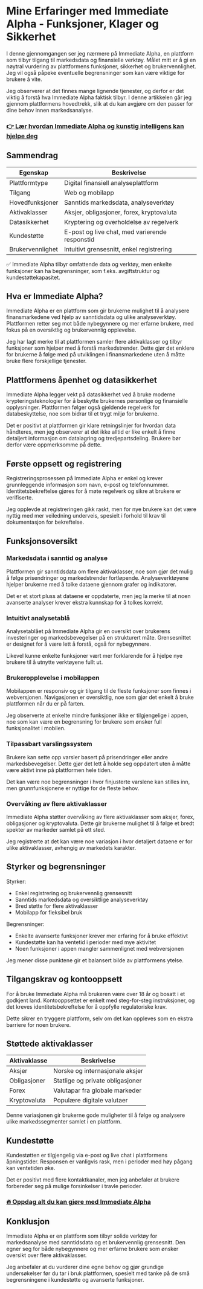# Mine Erfaringer med Immediate Alpha - Funksjoner, Klager og Sikkerhet
   
I denne gjennomgangen ser jeg nærmere på Immediate Alpha, en plattform som tilbyr tilgang til markedsdata og finansielle verktøy. Målet mitt er å gi en nøytral vurdering av plattformens funksjoner, sikkerhet og brukervennlighet. Jeg vil også påpeke eventuelle begrensninger som kan være viktige for brukere å vite.

Jeg observerer at det finnes mange lignende tjenester, og derfor er det viktig å forstå hva Immediate Alpha faktisk tilbyr. I denne artikkelen går jeg gjennom plattformens hovedtrekk, slik at du kan avgjøre om den passer for dine behov innen markedsanalyse.

### [👉 Lær hvordan Immediate Alpha og kunstig intelligens kan hjelpe deg](https://tinyurl.com/2a6myacz)
## Sammendrag  
| Egenskap                | Beskrivelse                                   |  
|------------------------|-----------------------------------------------|  
| Plattformtype          | Digital finansiell analyseplattform            |  
| Tilgang                | Web og mobilapp                                |  
| Hovedfunksjoner        | Sanntids markedsdata, analyseverktøy           |  
| Aktivaklasser          | Aksjer, obligasjoner, forex, kryptovaluta      |  
| Datasikkerhet          | Kryptering og overholdelse av regelverk       |  
| Kundestøtte            | E-post og live chat, med varierende responstid |  
| Brukervennlighet       | Intuitivt grensesnitt, enkel registrering      |  

✅ Immediate Alpha tilbyr omfattende data og verktøy, men enkelte funksjoner kan ha begrensninger, som f.eks. avgiftstruktur og kundestøttekapasitet.

## Hva er Immediate Alpha?  
Immediate Alpha er en plattform som gir brukerne mulighet til å analysere finansmarkedene ved hjelp av sanntidsdata og ulike analyseverktøy. Plattformen retter seg mot både nybegynnere og mer erfarne brukere, med fokus på en oversiktlig og brukervennlig opplevelse.

Jeg har lagt merke til at plattformen samler flere aktivaklasser og tilbyr funksjoner som hjelper med å forstå markedstrender. Dette gjør det enklere for brukerne å følge med på utviklingen i finansmarkedene uten å måtte bruke flere forskjellige tjenester.

## Plattformens åpenhet og datasikkerhet  
Immediate Alpha legger vekt på datasikkerhet ved å bruke moderne krypteringsteknologier for å beskytte brukernes personlige og finansielle opplysninger. Plattformen følger også gjeldende regelverk for databeskyttelse, noe som bidrar til et trygt miljø for brukerne.

Det er positivt at plattformen gir klare retningslinjer for hvordan data håndteres, men jeg observerer at det ikke alltid er like enkelt å finne detaljert informasjon om datalagring og tredjepartsdeling. Brukere bør derfor være oppmerksomme på dette.

## Første oppsett og registrering  
Registreringsprosessen på Immediate Alpha er enkel og krever grunnleggende informasjon som navn, e-post og telefonnummer. Identitetsbekreftelse gjøres for å møte regelverk og sikre at brukere er verifiserte.

Jeg opplevde at registreringen gikk raskt, men for nye brukere kan det være nyttig med mer veiledning underveis, spesielt i forhold til krav til dokumentasjon for bekreftelse.

## Funksjonsoversikt  
### Markedsdata i sanntid og analyse  
Plattformen gir sanntidsdata om flere aktivaklasser, noe som gjør det mulig å følge prisendringer og markedstrender fortløpende. Analyseverktøyene hjelper brukerne med å tolke dataene gjennom grafer og indikatorer.

Det er et stort pluss at dataene er oppdaterte, men jeg la merke til at noen avanserte analyser krever ekstra kunnskap for å tolkes korrekt.

### Intuitivt analysetablå  
Analysetablået på Immediate Alpha gir en oversikt over brukerens investeringer og markedsbevegelser på en strukturert måte. Grensesnittet er designet for å være lett å forstå, også for nybegynnere.

Likevel kunne enkelte funksjoner vært mer forklarende for å hjelpe nye brukere til å utnytte verktøyene fullt ut.

### Brukeropplevelse i mobilappen  
Mobilappen er responsiv og gir tilgang til de fleste funksjoner som finnes i webversjonen. Navigasjonen er oversiktlig, noe som gjør det enkelt å bruke plattformen når du er på farten.

Jeg observerte at enkelte mindre funksjoner ikke er tilgjengelige i appen, noe som kan være en begrensning for brukere som ønsker full funksjonalitet i mobilen.

### Tilpassbart varslingssystem  
Brukere kan sette opp varsler basert på prisendringer eller andre markedsbevegelser. Dette gjør det lett å holde seg oppdatert uten å måtte være aktivt inne på plattformen hele tiden.

Det kan være noe begrensninger i hvor finjusterte varslene kan stilles inn, men grunnfunksjonene er nyttige for de fleste behov.

### Overvåking av flere aktivaklasser  
Immediate Alpha støtter overvåking av flere aktivaklasser som aksjer, forex, obligasjoner og kryptovaluta. Dette gir brukerne mulighet til å følge et bredt spekter av markeder samlet på ett sted.

Jeg registrerte at det kan være noe variasjon i hvor detaljert dataene er for ulike aktivaklasser, avhengig av markedets karakter.

## Styrker og begrensninger  
Styrker:  
- Enkel registrering og brukervennlig grensesnitt  
- Sanntids markedsdata og oversiktlige analyseverktøy  
- Bred støtte for flere aktivaklasser  
- Mobilapp for fleksibel bruk  

Begrensninger:  
- Enkelte avanserte funksjoner krever mer erfaring for å bruke effektivt  
- Kundestøtte kan ha ventetid i perioder med mye aktivitet  
- Noen funksjoner i appen mangler sammenlignet med webversjonen  

Jeg mener disse punktene gir et balansert bilde av plattformens ytelse.

## Tilgangskrav og kontooppsett  
For å bruke Immediate Alpha må brukeren være over 18 år og bosatt i et godkjent land. Kontooppsettet er enkelt med steg-for-steg instruksjoner, og det kreves identitetsbekreftelse for å oppfylle regulatoriske krav.

Dette sikrer en tryggere plattform, selv om det kan oppleves som en ekstra barriere for noen brukere.

## Støttede aktivaklasser  
| Aktivaklasse      | Beskrivelse                          |  
|-------------------|------------------------------------|  
| Aksjer            | Norske og internasjonale aksjer    |  
| Obligasjoner      | Statlige og private obligasjoner   |  
| Forex             | Valutapar fra globale markeder     |  
| Kryptovaluta      | Populære digitale valutaer         |  

Denne variasjonen gir brukerne gode muligheter til å følge og analysere ulike markedssegmenter samlet i en plattform.

## Kundestøtte  
Kundestøtten er tilgjengelig via e-post og live chat i plattformens åpningstider. Responsen er vanligvis rask, men i perioder med høy pågang kan ventetiden øke.

Det er positivt med flere kontaktkanaler, men jeg anbefaler at brukere forbereder seg på mulige forsinkelser i travle perioder.

### [🔥 Oppdag alt du kan gjøre med Immediate Alpha](https://tinyurl.com/2a6myacz)
## Konklusjon  
Immediate Alpha er en plattform som tilbyr solide verktøy for markedsanalyse med sanntidsdata og et brukervennlig grensesnitt. Den egner seg for både nybegynnere og mer erfarne brukere som ønsker oversikt over flere aktivaklasser.

Jeg anbefaler at du vurderer dine egne behov og gjør grundige undersøkelser før du tar i bruk plattformen, spesielt med tanke på de små begrensningene i kundestøtte og avanserte funksjoner.